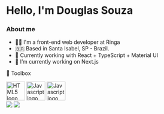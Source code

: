 # Hello, I'm Douglas Souza

### About me
* :technologist: I'm a front-end web developer at Ringa
* :brazil: Based in Santa Isabel, SP - Brazil.
* :briefcase: Currently working with React + TypeScript + Material UI
* 🔭 I’m currently working on Next.js

🧰 Toolbox

<img src="https://cdn.worldvectorlogo.com/logos/html-1.svg" alt="HTML5 logo" width="50px" />
<img src="https://cdn.worldvectorlogo.com/logos/logo-javascript.svg" alt="Javascript logo" width="50px" />
<img src="https://cdn.worldvectorlogo.com/logos/logo-javascript.svg" alt="Javascript logo" width="50px" />

<br>

<div>
  <img src="https://github-readme-stats.vercel.app/api?username=douglas-ssouza&show_icons=true&theme=dark" />
  <img src="https://github-readme-stats.vercel.app/api/top-langs/?username=douglas-ssouza&layout=compact&theme=dark" />
</div>






<!--
**douglas-ssouza/douglas-ssouza** is a ✨ _special_ ✨ repository because its `README.md` (this file) appears on your GitHub profile.

Here are some ideas to get you started:

- 🔭 I’m currently working on ...
- 🌱 I’m currently learning ...
- 👯 I’m looking to collaborate on ...
- 🤔 I’m looking for help with ...
- 💬 Ask me about ...
- 📫 How to reach me: ...
- 😄 Pronouns: ...
- ⚡ Fun fact: ...
-->
